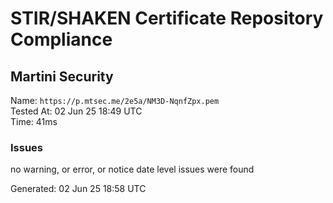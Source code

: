 # STIR/SHAKEN Certificate Repository Compliance

## Martini Security

Name: `https://p.mtsec.me/2e5a/NM3D-NqnfZpx.pem`\
Tested At: 02 Jun 25 18:49 UTC\
Time: 41ms

### Issues

no warning, or error, or notice date level issues were found

Generated: 02 Jun 25 18:58 UTC
